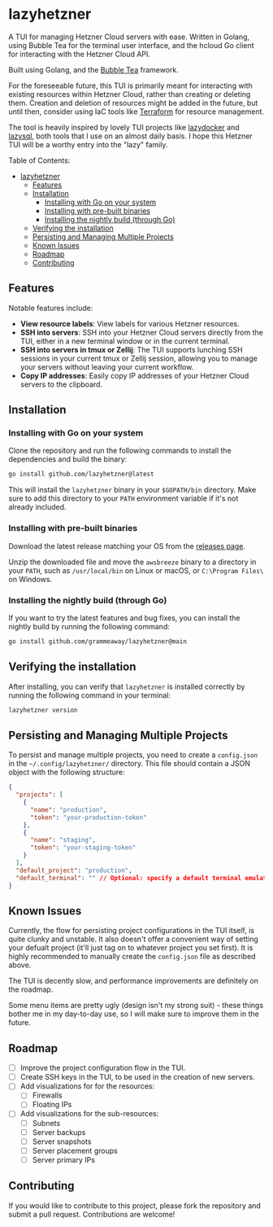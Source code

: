 # lazyhetzner
A TUI for managing Hetzner Cloud servers with ease. Written in Golang, using Bubble Tea for the terminal user interface, and the hcloud Go client for interacting with the Hetzner Cloud API.

Built using Golang, and the [Bubble Tea](https://github.com/charmbracelet/bubbletea) framework.

For the foreseeable future, this TUI is primarily meant for interacting with existing resources within Hetzner Cloud, rather than creating or deleting them. Creation and deletion of resources might be added in the future, but until then, consider using IaC tools like [Terraform](https://www.terraform.io/) for resource management.

The tool is heavily inspired by lovely TUI projects like [lazydocker](https://github.com/jesseduffield/lazydocker) and [lazysql](https://github.com/jorgerojas26/lazysql), both tools that I use on an almost daily basis. I hope this Hetzner TUI will be a worthy entry into the "lazy" family.

Table of Contents:
- [lazyhetzner](#lazyhetzner)
  - [Features](#features)
  - [Installation](#installation)
    - [Installing with Go on your system](#installing-with-go-on-your-system)
    - [Installing with pre-built binaries](#installing-with-pre-built-binaries)
    - [Installing the nightly build (through Go)](#installing-the-nightly-build-through-go)
  - [Verifying the installation](#verifying-the-installation)
  - [Persisting and Managing Multiple Projects](#persisting-and-managing-multiple-projects)
  - [Known Issues](#known-issues)
  - [Roadmap](#roadmap)
  - [Contributing](#contributing)

## Features
Notable features include:
- **View resource labels**: View labels for various Hetzner resources.
- **SSH into servers**: SSH into your Hetzner Cloud servers directly from the TUI, either in a new terminal window or in the current terminal.
- **SSH into servers in tmux or Zellij**: The TUI supports lunching SSH sessions in your current tmux or Zellij session, allowing you to manage your servers without leaving your current workflow.
- **Copy IP addresses**: Easily copy IP addresses of your Hetzner Cloud servers to the clipboard.

## Installation
### Installing with Go on your system
Clone the repository and run the following commands to install the dependencies and build the binary:

```bash
go install github.com/lazyhetzner@latest
```
This will install the `lazyhetzner` binary in your `$GOPATH/bin` directory. Make sure to add this directory to your `PATH` environment variable if it's not already included.

### Installing with pre-built binaries
Download the latest release matching your OS from the [releases page](https://github.com/grammeaway/awsbreeze/releases).

Unzip the downloaded file and move the `awsbreeze` binary to a directory in your `PATH`, such as `/usr/local/bin` on Linux or macOS, or `C:\Program Files\` on Windows.

### Installing the nightly build (through Go)
If you want to try the latest features and bug fixes, you can install the nightly build by running the following command:

```bash
go install github.com/grammeaway/lazyhetzner@main
```

## Verifying the installation
After installing, you can verify that `lazyhetzner` is installed correctly by running the following command in your terminal:

```bash
lazyhetzner version
```


## Persisting and Managing Multiple Projects
To persist and manage multiple projects, you need to create a ```config.json``` in the ```~/.config/lazyhetzner/``` directory. This file should contain a JSON object with the following structure:

```json
{
  "projects": [
    {
      "name": "production",
      "token": "your-production-token"
    },
    {
      "name": "staging", 
      "token": "your-staging-token"
    }
  ],
  "default_project": "production",
  "default_terminal": "" // Optional: specify a default terminal emulator, e.g., "foot", "alacritty", "kitty"
}
```

## Known Issues
Currently, the flow for persisting project configurations in the TUI itself, is quite clunky and unstable. It also doesn't offer a convenient way of setting your defualt project (it'll just tag on to whatever project you set first). It is highly recommended to manually create the `config.json` file as described above.

The TUI is decently slow, and performance improvements are definitely on the roadmap.

Some menu items are pretty ugly (design isn't my strong suit) - these things bother me in my day-to-day use, so I will make sure to improve them in the future.

## Roadmap
- [ ] Improve the project configuration flow in the TUI.
- [ ] Create SSH keys in the TUI, to be used in the creation of new servers.
- [ ] Add visualizations for for the resources:
    - [ ] Firewalls
    - [ ] Floating IPs
- [ ] Add visualizations for the sub-resources:
    - [ ] Subnets
    - [ ] Server backups
    - [ ] Server snapshots
    - [ ] Server placement groups
    - [ ] Server primary IPs

## Contributing
If you would like to contribute to this project, please fork the repository and submit a pull request. Contributions are welcome!

